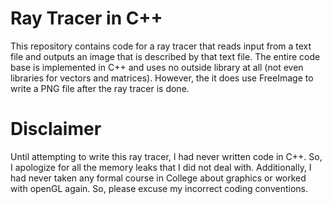 # Ray Tracer in C++

This repository contains code for a ray tracer that reads input from a text file and outputs an image that is described by that text file. The entire code base is implemented in C++ and uses no outside library at all (not even libraries for vectors and matrices). However, the it does use FreeImage to write a PNG file after the ray tracer is done.

# Disclaimer

Until attempting to write this ray tracer, I had never written code in C++. So, I apologize for all the memory leaks that I did not deal with. Additionally, I had never taken any formal course in College about graphics or worked with openGL again. So, please excuse my incorrect coding conventions.


